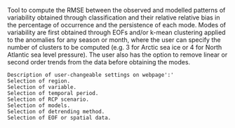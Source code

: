 Tool to compute the RMSE between the observed and modelled patterns of variability obtained through classification and their relative relative bias in the percentage of occurrence and the persistence of each mode. Modes of variability are first obtained through EOFs and/or k-mean clustering applied to the anomalies for any season or month, where the user can specify the number of clusters to be computed (e.g. 3 for Arctic sea ice or 4 for North Atlantic sea level pressure). The user also has the option to remove linear or second order trends from the data before obtaining the modes.


    Description of user-changeable settings on webpage':'
    Selection of region.
    Selection of variable.
    Selection of temporal period.
    Selection of RCP scenario.
    Selection of models.
    Selection of detrending method.
    Selection of EOF or spatial data.
